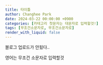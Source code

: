 ```yaml
---
title: 타이틀
author: Changhee Park
date: 2024-03-22 00:00:00 +0900
categories: [카테고리 첫문자는 대문자로 입력할것!]
tags: [무조건소문자로, 무조건소문자로]
render_with_liquid: false
---
```


블로그 업로드가 안됬다..

영어는 무조건 소문자로 입력할것
